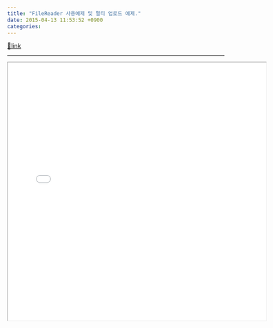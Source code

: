 ```yaml
---
title: "FileReader 사용예제 및 멀티 업로드 예제."
date: 2015-04-13 11:53:52 +0900
categories: 
---
```

[🔗link](http://www.mins01.com/mh/tech/read/936)
***


<iframe frameborder="1" height="600" src="/web_work/doc/HTML5/FileReader/FileReader.html" style="border-width: 1px;" width="600"></iframe>  
  

